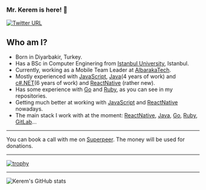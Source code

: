 ### Mr. Kerem is here! 👋 

[![Twitter URL](https://img.shields.io/twitter/url/https/twitter.com/keremoge.svg?style=social&label=Follow%20%40keremoge)](https://twitter.com/keremoge)


## Who am I?

- Born in Diyarbakir, Turkey.
- Has a BSc in Computer Enginering from [Istanbul University][ist_uni], Istanbul.
- Currently, working as a Mobile Team Leader at [AlbarakaTech][albarakatech].
- Mostly experienced with [JavaScript][javascript], [Java][java](4 years of work) and [c#.NET][cNet](6 years of work) and [ReactNative][reactnative] (rather new). 
- Has some experience with [Go][go] and [Ruby][ruby], as you can see in my repositories.
- Getting much better at working with [JavaScript][javascript] and [ReactNative][reactnative] nowadays. 
- The main stack I work with at the moment: [ReactNative][reactnative], [Java][java], [Go][go], [Ruby][ruby], [GitLab][gitlab]...

----

You can book a call with me on [Superpeer][superpeer]. The money will be used for donations. 

----

[![trophy](https://github-profile-trophy.vercel.app/?username=keremoge&theme=onedark&title=MultiLanguage,PullRequest,Repositories,Commits)](https://github.com/ryo-ma/github-profile-trophy)

----

![Kerem's GitHub stats](https://github-readme-stats.vercel.app/api?username=keremoge&hide=contribs,prs&count_private=true&show_icons=true&theme=dark)

[ist_uni]: https://www.istanbul.edu.tr
[albarakatech]: https://www.albarakatech.com
[javascript]: https://www.javascript.org
[java]: https://www.java.com
[reactnative]: https://reactnative.dev/
[go]: https://go.dev/
[cNet]: https://docs.microsoft.com/en-us/dotnet/csharp/
[gitlab]: https://gitlab.com
[superpeer]: https://superpeer.com/oge
[ruby]: https://www.ruby-lang.org/
